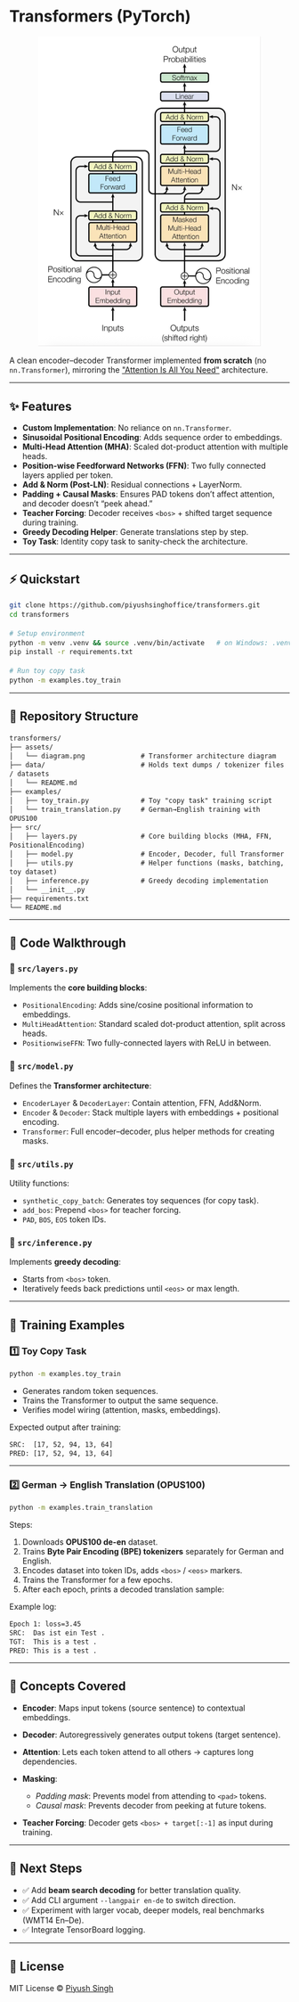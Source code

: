 # Transformers (PyTorch)

<p align="center">
  <img src="assets/diagram.png" alt="Transformer Architecture" width="400"/>
</p>

A clean encoder–decoder Transformer implemented **from scratch** (no `nn.Transformer`), mirroring the
["Attention Is All You Need"](https://arxiv.org/abs/1706.03762) architecture.

---

## ✨ Features

* **Custom Implementation**: No reliance on `nn.Transformer`.
* **Sinusoidal Positional Encoding**: Adds sequence order to embeddings.
* **Multi-Head Attention (MHA)**: Scaled dot-product attention with multiple heads.
* **Position-wise Feedforward Networks (FFN)**: Two fully connected layers applied per token.
* **Add & Norm (Post-LN)**: Residual connections + LayerNorm.
* **Padding + Causal Masks**: Ensures PAD tokens don’t affect attention, and decoder doesn’t “peek ahead.”
* **Teacher Forcing**: Decoder receives `<bos>` + shifted target sequence during training.
* **Greedy Decoding Helper**: Generate translations step by step.
* **Toy Task**: Identity copy task to sanity-check the architecture.

---

## ⚡ Quickstart

```bash
git clone https://github.com/piyushsinghoffice/transformers.git
cd transformers

# Setup environment
python -m venv .venv && source .venv/bin/activate   # on Windows: .venv\Scripts\activate
pip install -r requirements.txt

# Run toy copy task
python -m examples.toy_train
```

---

## 📂 Repository Structure

```
transformers/
├── assets/
│   └── diagram.png              # Transformer architecture diagram
├── data/                        # Holds text dumps / tokenizer files / datasets
│   └── README.md
├── examples/
│   ├── toy_train.py             # Toy "copy task" training script
│   └── train_translation.py     # German→English training with OPUS100
├── src/
│   ├── layers.py                # Core building blocks (MHA, FFN, PositionalEncoding)
│   ├── model.py                 # Encoder, Decoder, full Transformer
│   ├── utils.py                 # Helper functions (masks, batching, toy dataset)
│   ├── inference.py             # Greedy decoding implementation
│   └── __init__.py
├── requirements.txt
└── README.md
```

---

## 🧱 Code Walkthrough

### 🔹 `src/layers.py`

Implements the **core building blocks**:

* `PositionalEncoding`: Adds sine/cosine positional information to embeddings.
* `MultiHeadAttention`: Standard scaled dot-product attention, split across heads.
* `PositionwiseFFN`: Two fully-connected layers with ReLU in between.

### 🔹 `src/model.py`

Defines the **Transformer architecture**:

* `EncoderLayer` & `DecoderLayer`: Contain attention, FFN, Add\&Norm.
* `Encoder` & `Decoder`: Stack multiple layers with embeddings + positional encoding.
* `Transformer`: Full encoder–decoder, plus helper methods for creating masks.

### 🔹 `src/utils.py`

Utility functions:

* `synthetic_copy_batch`: Generates toy sequences (for copy task).
* `add_bos`: Prepend `<bos>` for teacher forcing.
* `PAD`, `BOS`, `EOS` token IDs.

### 🔹 `src/inference.py`

Implements **greedy decoding**:

* Starts from `<bos>` token.
* Iteratively feeds back predictions until `<eos>` or max length.

---

## 🚀 Training Examples

### 1️⃣ Toy Copy Task

```bash
python -m examples.toy_train
```

* Generates random token sequences.
* Trains the Transformer to output the same sequence.
* Verifies model wiring (attention, masks, embeddings).

Expected output after training:

```
SRC:  [17, 52, 94, 13, 64]
PRED: [17, 52, 94, 13, 64]
```

---

### 2️⃣ German → English Translation (OPUS100)

```bash
python -m examples.train_translation
```

Steps:

1. Downloads **OPUS100 de-en** dataset.
2. Trains **Byte Pair Encoding (BPE) tokenizers** separately for German and English.
3. Encodes dataset into token IDs, adds `<bos>` / `<eos>` markers.
4. Trains the Transformer for a few epochs.
5. After each epoch, prints a decoded translation sample:

Example log:

```
Epoch 1: loss=3.45
SRC:  Das ist ein Test .
TGT:  This is a test .
PRED: This is a test .
```

---

## 📖 Concepts Covered

* **Encoder**: Maps input tokens (source sentence) to contextual embeddings.
* **Decoder**: Autoregressively generates output tokens (target sentence).
* **Attention**: Lets each token attend to all others → captures long dependencies.
* **Masking**:

  * *Padding mask*: Prevents model from attending to `<pad>` tokens.
  * *Causal mask*: Prevents decoder from peeking at future tokens.
* **Teacher Forcing**: Decoder gets `<bos> + target[:-1]` as input during training.

---

## 🔮 Next Steps

* ✅ Add **beam search decoding** for better translation quality.
* ✅ Add CLI argument `--langpair en-de` to switch direction.
* ✅ Experiment with larger vocab, deeper models, real benchmarks (WMT14 En–De).
* ✅ Integrate TensorBoard logging.

---

## 📜 License

MIT License © [Piyush Singh](https://github.com/piyushsinghoffice)
